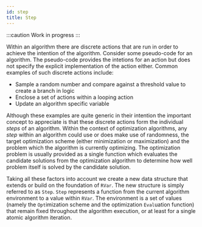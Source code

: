 ```yaml
---
id: step
title: Step
---
```


:::caution
Work in progress
:::

Within an algorithm there are discrete actions that are run in order to achieve the intention of the algorithm.
Consider some pseudo-code for an algorithm.
The pseudo-code provides the intetions for an action but does not specify the explicit implementation of the action either.
Common examples of such discrete actions include:

* Sample a random number and compare against a threshold value to create a branch in logic
* Enclose a set of actions within a looping action
* Update an algorithm specific variable

Although these examples are quite generic in their intention the important concept to appreciate is that these discrete actions form the individual _steps_ of an algorithm.
Within the context of optimization algorithms, any _step_ within an algorithm could use or does make use of randomness, the target optimization scheme (either minimization or maximization) and the problem which the algorithm is currently optimizing.
The optimization problem is usually provided as a single function which evaluates the candidate solutions from the optimization algorithm to determine how well problem itself is solved by the candidate solution.

Taking all these factors into account we create a new data structure that extends or build on the foundation of `RVar`.
The new structure is simply referred to as `Step`.
`Step` represents a function from the current algorithm environment to a value within `RVar`.
The environment is a set of values (namely the `Opt`imization scheme and the optimization `Eval`uation function) that remain fixed throughout the algorithm execution, or at least for a single atomic algorithm iteration.




<!--
What is this mysterious data type called `Step`? Well, it actually
represents a *step* in an algorithm. Nothing mysterious at all. How
does this happen? `Step` is a monad transformer and because monad
transformers are monads themselves, we can freely compose different
Step instances to create a larger computation.

In the last chapter we learnt how to create `Entities`, but what about
evaluating them? This wil be our first introduction to `Step`.

```scala :invisible
import cilib._
```
```scala :silent
val rng = RNG.init(12)
val bounds = Interval(-5.12,5.12)^2

val env = Environment(
        cmp = Comparison.dominance(Min),
        eval = Eval.unconstrained[NonEmptyList,Double](_.map(x => x * x).suml).eval
    )

val particle = Position.createPosition(bounds).map(p => Entity(Mem(p, p.zeroed), p)).eval(rng)
def explore (position: Position[Double]): Position[Double] = position.map(x => x * 0.73)
```
```scala
val myStep = Step.eval(explore)(particle)
```

This `Step` represents a step in some algorithm where the particle's
position is updated and evaluated to return a new `Entity`.

Understanding the `Step` concept is important as we will begin to
start making more complex *steps* that which may be used in an
algorithm.


## Environment

An environment is simply a *container* for the specifications of our
problem. And as we can see from the class definition, it uses types
we are already familiar with.

```
final case class Environment[A](
    cmp: Comparison,
    eval: RVar[NonEmptyList[A] => Objective[A]])
```

An example of creating an `Environment` would be the following...

```scala :invisible
import cilib._

```
```scala
val env = Environment(
    cmp = Comparison.dominance(Min),
    eval =  Eval.unconstrained[NonEmptyList,Double](_.map(x => x * x).suml).eval
)
```


## Step Class

`Step` is has a simple class definition. It takes a single
parameter, that being a function of type `Environment[A] => RVar[B]`.
We see this member function used we we call `run` of a `Step`.

```
final case class Step[A,B] private (run: Environment[A] => RVar[B])
```

Not complicated at all. And because of its monadic nature we have
the following functions at our disposal.

```scala
map[C](f: B => C): Step[A,C]

flatMap[C](f: B => Step[A,C]): Step[A,C]
```

We will be using the `Step` we created at the beginning of this
chapter, `myStep`.

### map

Here we changing the context of the `Step`.

```scala :invisible
import cilib._

val bounds = Interval(-5.12,5.12)^2

val env = Environment(
    cmp = Comparison.dominance(Min),
    eval =  Eval.unconstrained[NonEmptyList,Double](_.map(x => x * x).suml).eval
)

val rng = RNG.init(12)
val particle = Position.createPosition(bounds).map(p => Entity(Mem(p, p.zeroed), p)).eval(rng)
def explore (position: Position[Double]): Position[Double] = position.map(x => x * 0.73)
val myStep = Step.eval(explore)(particle)
```
```scala
myStep.map(entity => Lenses._position.get(entity)).run(env).eval(rng)
```

In this example we changed it from

- a step in where the particle's position is updated and evaluated to
  return a new `Entity`
- to a step in where the particle's position is updated and evaluated
  to return the resulting `Position`.

### flatMap

Here we changing the context. In this example, We are passing an
`Entity[A] => Step[A, C]`, thus producing a new `Step[A, C]` which
will differ from our original `Step[A, B]`. What will happen here is
that we adding an extra *step*.


```scala :silent
val rng = RNG.init(12)
def explore (position: Position[Double]): Position[Double] = position.map(x => x * 0.73)
val particle = Position.createPosition(bounds).map(p => Entity(Mem(p, p.zeroed), p)).eval(rng)
val myStep = Step.eval(explore)(particle)

def negate (position: Position[Double]): Position[Double] = position.map(x => x * -1)
```
```scala
myStep.flatMap(entity => Step.eval(negate)(particle)).run(env).eval(rng)
```

So now our `Step` represents a step in an algorithm where a position
is multiplied by 0.73 and then negated. This step might not serve any
real world purpose but it demonstrates how we may chain `Steps`
together to form an algorithm. This is easily achieved by using for
comprehensions. For example, take a look at the following method.

```scala
def algorithm(entity: Entity[Mem[Double], Double]) = (for {
    step1 <- Step.eval(explore)(entity)
    step2 <- Step.eval(negate)(entity)
} yield step2).map(entity => Lenses._position.get(entity))

algorithm(particle).run(env).eval(rng)
```


## Step Companion Object

The companion object offers several methods that we may use to create
instances of `Steps`.

```scala
point[A,B](b: B): Step[A,B]

pointR[A,B](a: RVar[B]): Step[A,B]

eval[S,A:Numeric](f: Position[A] => Position[A])(entity: Entity[S,A]): Step[A,Entity S,A]

evalP[A](pos: Position[A]): Step[A,Position[A]]

withCompare[A,B](a: Comparison => B): Step[A,B]

withCompareR[A,B](f: Comparison => RVar[B]): Step[A,B]

evalF[A:Numeric](pos: Position[A]): Step[A,Position[A]]
```

We will be using the `Environment` and `RNG` we created at the
beginning of this chapter.

```
val rng = RNG.init(12)
val bounds = Interval(-5.12,5.12)^2
val env = Environment(
    cmp = Comparison.dominance(Min),
    eval = Eval.unconstrained[NonEmptyList,Double](_.map(x => x * x).suml).eval
)
```

### point

Returns an instance of `Step` based on the given parameter.

```scala :invisible
import cilib._

val rng = RNG.init(12)
val bounds = Interval(-5.12,5.12)^2
val env = Environment(
    cmp = Comparison.dominance(Min),
    eval = Eval.unconstrained[NonEmptyList,Double](_.map(x => x * x).suml).eval
)
```
```scala :silent
val particle = Position.createPosition(bounds).map(p => Entity(Mem(p, p.zeroed), p)).eval(rng)
```
```scala
Step.point(particle)
```

### pointR

Creates `Step` contained in `RVar`.

```scala :silent
val particle = Position.createPosition(bounds).map(p => Entity(Mem(p, p.zeroed), p))
```
```scala
Step.pointR(particle).run(env).eval(rng)
```

### eval

`eval` is used for evaluating `Entities`. This function produces a
`Step` which may be `run` using a function, `Environment => RVar[A]`.

```scala
val particle = Position.createPosition(bounds).map(p => Entity(Mem(p, p.zeroed), p)).eval(rng)
def explore (position: Position[Double]): Position[Double] = position.map(x => x * 0.73)

Step.eval(explore)(particle)
```

```scala :silent
Step.eval(explore)(particle).run(env).run(rng)
```

As you can see from the above code, when our `Entity` was evaluated
it's `Point` changed to a `Solution`. However its `state` remained
the same as that is up to us as to how we update it.

### withCompare

An example of use would be comparing the current position of an
`Entity` with its best, and then returning a new `Entity` based on
the comparison.

```scala :silent
import monocle._, Monocle._

val particle = Position.createPosition(bounds).map(p => Entity(Mem(p, p.zeroed), p)).eval(rng)

def updatePBest[S](p: Entity[S,Double])(implicit M: HasMemory[S,Double]): Step[Double, Entity[S,Double]] = {
    val pbestL = M._memory
    Step.withCompare(Comparison.compare(p.pos, (p.state applyLens pbestL).get)).map(x =>
        Entity(p.state applyLens pbestL set x, p.pos))
}
```

```scala
updatePBest(particle).run(env).eval(rng)
```

### withCompareR

An example of use would be determining which un-evaluated
`RVar[Entity]s` is fitter.

```scala :silent
def better[S,A](a: Entity[S,A], b: Entity[S,A]): Step[A,Boolean] =
    Step.withCompareR(comp => RVar.point(Comparison.fitter(a.pos, b.pos).apply(comp)))

val particle1 = Position.createPosition(bounds).map(p => Entity(Mem(p, p.zeroed), p)).eval(rng)
val particle2 = Position.createPosition(bounds).map(p => Entity(Mem(p, p.zeroed), p)).eval(RNG.fromTime)
```

```scala
Betterk(particle1, particle2).run(env).eval(rng)
```

### evalF

`evalF` will take a `Position` an returns a `Step` that represents the
evaluation of the position. This is actually used in the `Step.eval`
method.


## Summary

Hey, that wasn't as scary as we thought it would be.

:::note
`Step` is nothing more than a data structure that hides the details of a
  monad transformer which represents the algorithmic parts which my be applied to a given problem `Environment`.
:::

We also learnt some valuable skills in this chapter such as:

:::note
- We can use for comprehensions to chain together steps of an algorithm.
- How to can compare two `Entities` in a step.
:::

What if I told you `Step` has a sibling?
*gasp*.
In the next chapter we are going to look at `StepS` which represents a step with a state.
-->
